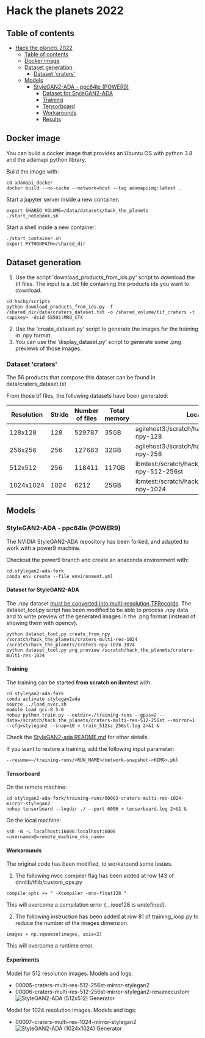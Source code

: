# Hack the planets 2022
## Table of contents
- [Hack the planets 2022](#hack-the-planets-2022)
  - [Table of contents](#table-of-contents)
  - [Docker image](#docker-image)
  - [Dataset generation](#dataset-generation)
    - [Dataset 'craters'](#dataset-craters)
  - [Models](#models)
    - [StyleGAN2-ADA - ppc64le (POWER9)](#stylegan2-ada---ppc64le-power9)
      - [Dataset for StyleGAN2-ADA](#dataset-for-stylegan2-ada)
      - [Training](#training)
      - [Tensorboard](#tensorboard)
      - [Workarounds](#workarounds)
      - [Results](#results)
## Docker image

You can build a docker image that provides an Ubuntu OS with python 3.8 and the adamapi python library.

Build the image with:
```
cd adamapi_docker
docker build --no-cache --network=host --tag adamapiimg:latest .
```
Start a jupyter server inside a new container:
```
export SHARED_VOLUME=/data/datasets/hack_the_planets
./start_notebook.sh
```
Start a shell inside a new container:
```
./start_container.sh
export PYTHONPATH=/shared_dir
```

## Dataset generation

1. Use the script 'download_products_from_ids.py' script to download the tif files. The input is a .txt file containing the products ids you want to download.
```
cd hackp/scripts
python download_products_from_ids.py -f /shared_dir/data/craters_dataset.txt -o /shared_volume/tif_craters -t <apikey> -dsid 58592:MRO_CTX
```
2. Use the 'create_dataset.py' script to generate the images for the training in .npy format.
3. You can use the 'display_dataset.py' script to generate some .png previews of those images.

### Dataset 'craters'
The 56 products that compose this dataset can be found in data/craters_dataset.txt

From those tif files, the following datasets have been generated:

| Resolution | Stride | Number of files | Total memory | Location                                           |
|------------|--------|-----------------|--------------|----------------------------------------------------|
| 128x128    | 128    | 529787          | 35GB         | agilehost3:/scratch/hacktheplanets/craters-npy-128 |
| 256x256    | 256    | 127683          | 32GB         | agilehost3:/scratch/hacktheplanets/craters-npy-256 |
| 512x512    | 256    | 118411          | 117GB        | ibmtest:/scratch/hack_the_planets/craters-npy-512-256st    |
| 1024x1024  | 1024   | 6212            | 25GB         | ibmtest:/scratch/hack_the_planets/craters-npy-1024         |
## Models
### StyleGAN2-ADA - ppc64le (POWER9)
The NVIDIA StyleGAN2-ADA repository has been forked, and adapted to work with a
power9 machine.

Checkout the power9 branch and create an anaconda environment with:
```
cd stylegan2-ada-fork
conda env create --file environment.yml
```
#### Dataset for StyleGAN2-ADA
The .npy dataset [must be converted into multi-resolution TFRecords](https://github.com/LeoBaro/stylegan2-ada/tree/3bba7a31472ec69cbc1475d6529a8614206ded2a#preparing-datasets). 
The dataset_tool.py script has been modified to be able to process .npy data and to
write preview of the generated images in the .png format (instead of showing them with opencv).
```
python dataset_tool.py create_from_npy /scratch/hack_the_planets/craters-multi-res-1024 /scratch/hack_the_planets/craters-npy-1024 1024
python dataset_tool.py png_preview /scratch/hack_the_planets/craters-multi-res-1024
```

#### Training
The training can be started **from scratch on ibmtest** with:
```
cd stylegan2-ada-fork
conda activate stylegan2ada
source ../load_nvcc.sh
module load gcc-8.5.0
nohup python train.py --outdir=./training-runs --gpus=2 --data=/scratch/hack_the_planets/craters-multi-res-512-256st --mirror=1 --cfg=stylegan2 --snap=10 > train_512sz_256st.log 2>&1 &
```
Check the [StyleGAN2-ada README.md](https://github.com/LeoBaro/stylegan2-ada/tree/3bba7a31472ec69cbc1475d6529a8614206ded2a#training-new-networks) for other details.

If you want to restore a training, add the following input parameter:
```
--resume=~/training-runs/<RUN_NAME>/network-snapshot-<KIMG>.pkl
```

#### Tensorboard
On the remote machine:
```
cd stylegan2-ada-fork/training-runs/00003-craters-multi-res-1024-mirror-stylegan2
nohup tensorboard --logdir ./ --port 6006 > tensorboard.log 2>&1 &
```
On the local machine:
```
ssh -N -L localhost:16006:localhost:6006 <username>@<remote_machine_dns_name>
```

#### Workarounds
The original code has been modified, to workaround some issues.
1. The following nvcc compiler flag has been added at row 143 of dnnlib/tflib/custom_ops.py
```
compile_opts += " -Xcompiler -mno-float128 "
```
This will overcome a compilation error (__ieee128 is undefined).

2. The following instruction has been added at row 81 of training_loop.py to reduce the number of the images dimension.
```
images = np.squeeze(images, axis=2)
```
This will overcome a runtime error.

#### Experiments

Model for 512 resolution images. Models and logs:
* 00005-craters-multi-res-512-256st-mirror-stylegan2
* 00006-craters-multi-res-512-256st-mirror-stylegan2-resumecustom
![StyleGAN2-ADA (512x512) Generator](assets/img/stylega2-ada-512-res-fakes001228.png)

Model for 1024 resolution images. Models and logs:
* 00007-craters-multi-res-1024-mirror-stylegan2
![StyleGAN2-ADA (1024x1024) Generator](assets/img/stylega2-ada-1024-res-fakes000778.png)